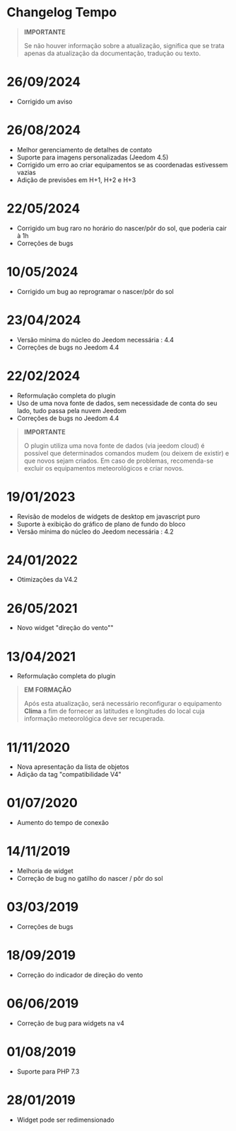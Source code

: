 # Changelog Tempo

>**IMPORTANTE**
>
>Se não houver informação sobre a atualização, significa que se trata apenas da atualização da documentação, tradução ou texto.

# 26/09/2024

- Corrigido um aviso

# 26/08/2024

- Melhor gerenciamento de detalhes de contato
- Suporte para imagens personalizadas (Jeedom 4.5)
- Corrigido um erro ao criar equipamentos se as coordenadas estivessem vazias
- Adição de previsões em H+1, H+2 e H+3

# 22/05/2024

- Corrigido um bug raro no horário do nascer/pôr do sol, que poderia cair à 1h
- Correções de bugs

# 10/05/2024

- Corrigido um bug ao reprogramar o nascer/pôr do sol

# 23/04/2024

- Versão mínima do núcleo do Jeedom necessária : 4.4
- Correções de bugs no Jeedom 4.4

# 22/02/2024

- Reformulação completa do plugin
- Uso de uma nova fonte de dados, sem necessidade de conta do seu lado, tudo passa pela nuvem Jeedom
- Correções de bugs no Jeedom 4.4

>**IMPORTANTE**
>
>O plugin utiliza uma nova fonte de dados (via jeedom cloud) é possível que determinados comandos mudem (ou deixem de existir) e que novos sejam criados. Em caso de problemas, recomenda-se excluir os equipamentos meteorológicos e criar novos.

# 19/01/2023

- Revisão de modelos de widgets de desktop em javascript puro
- Suporte à exibição do gráfico de plano de fundo do bloco
- Versão mínima do núcleo do Jeedom necessária : 4.2

# 24/01/2022

- Otimizações da V4.2

# 26/05/2021

- Novo widget "direção do vento""

# 13/04/2021

- Reformulação completa do plugin

>**EM FORMAÇÃO**
>
>Após esta atualização, será necessário reconfigurar o equipamento **Clima** a fim de fornecer as latitudes e longitudes do local cuja informação meteorológica deve ser recuperada.

# 11/11/2020

- Nova apresentação da lista de objetos
- Adição da tag "compatibilidade V4"

# 01/07/2020

- Aumento do tempo de conexão

# 14/11/2019

- Melhoria de widget
- Correção de bug no gatilho do nascer / pôr do sol

# 03/03/2019

- Correções de bugs

# 18/09/2019

- Correção do indicador de direção do vento

# 06/06/2019

- Correção de bug para widgets na v4

# 01/08/2019

- Suporte para PHP 7.3

# 28/01/2019

- Widget pode ser redimensionado
